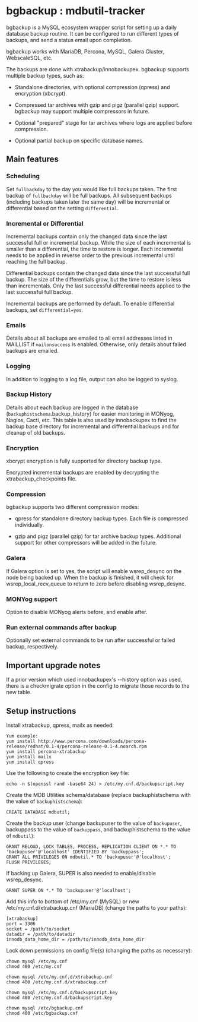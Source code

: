 # bgbackup : mdbutil-tracker

bgbackup is a MySQL ecosystem wrapper script for setting up a daily database backup routine. It can be configured to run different types of backups, and send a status email upon completion.

bgbackup works with MariaDB, Percona, MySQL, Galera Cluster, WebscaleSQL, etc.

The backups are done with xtrabackup/innobackupex. bgbackup supports multiple backup types, such as:

 * Standalone directories, with optional compression (qpress) and encryption (xbcrypt).
 
 * Compressed tar archives with gzip and pigz (parallel gzip) support. bgbackup may support multiple compressors in future. 
 
 * Optional "prepared" stage for tar archives where logs are applied before compression.
 
 * Optional partial backup on specific database names.
 
## Main features
 
### Scheduling

Set `fullbackday` to the day you would like full backups taken. The first backup of `fullbackday` will be full backups. All subsequent backups (including backups taken later the same day) will be incremental or differential based on the setting `differential`. 

### Incremental or Differential

Incremental backups contain only the changed data since the last successful full or incremental backup. While the size of each incremental is smaller than a differential, the time to restore is longer. Each incremental needs to be applied in reverse order to the previous incremental until reaching the full backup. 

Differential backups contain the changed data since the last successful full backup. The size of the differentials grow, but the time to restore is less than incrementals. Only the last successful differential needs applied to the last successful full backup. 

Incremental backups are performed by default. To enable differential backups, set `differential=yes`.  

### Emails

Details about all backups are emailed to all email addresses listed in MAILLIST if `mailonsuccess` is enabled. Otherwise, only details about failed backups are emailed. 

### Logging

In addition to logging to a log file, output can also be logged to syslog. 

### Backup History

Details about each backup are logged in the database (`backuphistschema`.backup_history) for easier monitoring in MONyog, Nagios, Cacti, etc. This table is also used by innobackupex to find the backup base directory for incremental and differential backups and for cleanup of old backups.

### Encryption

xbcrypt encryption is fully supported for directory backup type.

Encrypted incremental backups are enabled by decrypting the xtrabackup_checkpoints file. 

### Compression

bgbackup supports two different compression modes:

 * qpress for standalone directory backup types. Each file is compressed individually.

 * gzip and pigz (parallel gzip) for tar archive backup types. Additional support for other compressors will be added in the future.

### Galera

If Galera option is set to yes, the script will enable wsrep_desync on the node being backed up. When the backup is finished, it will check for wsrep_local_recv_queue to return to zero before disabling wsrep_desync. 

### MONYog support

Option to disable MONyog alerts before, and enable after. 

### Run external commands after backup

Optionally set external commands to be run after successful or failed backup, respectively.

## Important upgrade notes

If a prior version which used innobackupex's --history option was used, there is a checkmigrate option in the config to migrate those records to the new table.

## Setup instructions

Install xtrabackup, qpress, mailx as needed: <br />
```
Yum example:
yum install http://www.percona.com/downloads/percona-release/redhat/0.1-4/percona-release-0.1-4.noarch.rpm
yum install percona-xtrabackup
yum install mailx
yum install qpress
```

Use the following to create the encryption key file: <br />
```
echo -n $(openssl rand -base64 24) > /etc/my.cnf.d/backupscript.key
```

Create the MDB Utilities schema/database (replace backuphistschema with the value of `backuphistschema`): <br />
```
CREATE DATABASE mdbutil;
```

Create the backup user (change backupuser to the value of `backupuser`, backuppass to the value of `backuppass`, and backuphistschema to the value of `mdbutil`):  <br />
```
GRANT RELOAD, LOCK TABLES, PROCESS, REPLICATION CLIENT ON *.* TO 'backupuser'@'localhost' IDENTIFIED BY 'backuppass';
GRANT ALL PRIVILEGES ON mdbutil.* TO 'backupuser'@'localhost';
FLUSH PRIVILEGES; 
```

If backing up Galera, SUPER is also needed to enable/disable wsrep_desync. 

```
GRANT SUPER ON *.* TO 'backupuser'@'localhost';
```

Add this info to bottom of /etc/my.cnf (MySQL) or new /etc/my.cnf.d/xtrabackup.cnf (MariaDB) (change the paths to your paths): <br />
```
[xtrabackup]
port = 3306
socket = /path/to/socket
datadir = /path/to/datadir
innodb_data_home_dir = /path/to/innodb_data_home_dir
```

Lock down permissions on config file(s) (changing the paths as necessary): <br />
```
chown mysql /etc/my.cnf
chmod 400 /etc/my.cnf

chown mysql /etc/my.cnf.d/xtrabackup.cnf
chmod 400 /etc/my.cnf.d/xtrabackup.cnf

chown mysql /etc/my.cnf.d/backupscript.key
chmod 400 /etc/my.cnf.d/backupscript.key

chown mysql /etc/bgbackup.cnf
chmod 400 /etc/bgbackup.cnf
```

